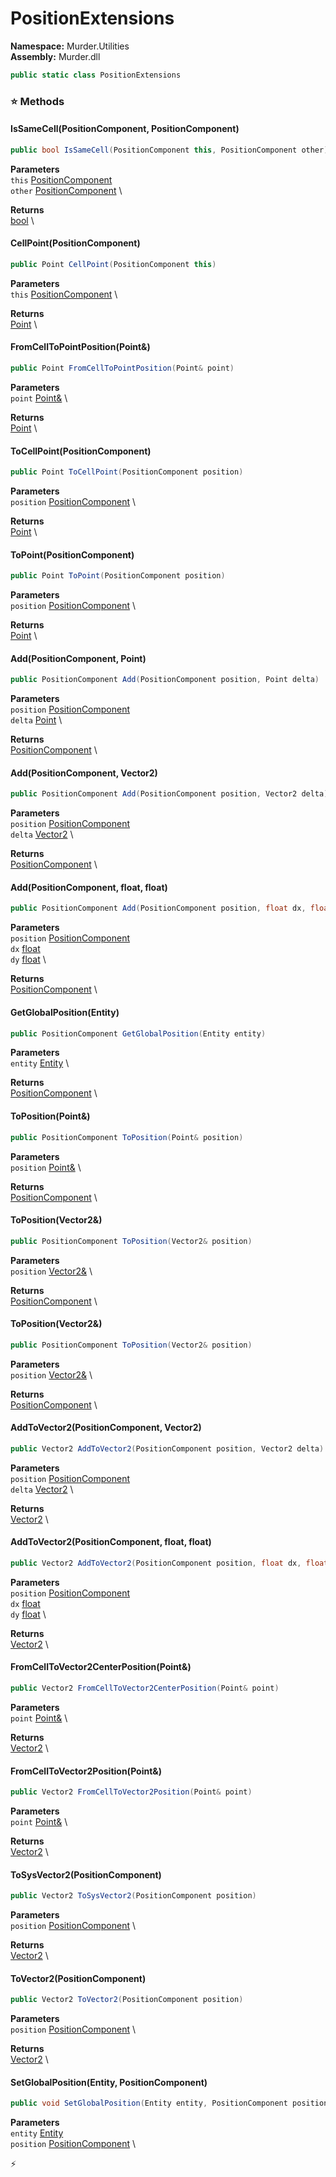 # PositionExtensions

**Namespace:** Murder.Utilities \
**Assembly:** Murder.dll

```csharp
public static class PositionExtensions
```

### ⭐ Methods
#### IsSameCell(PositionComponent, PositionComponent)
```csharp
public bool IsSameCell(PositionComponent this, PositionComponent other)
```

**Parameters** \
`this` [PositionComponent](/Murder/Components/PositionComponent.html) \
`other` [PositionComponent](/Murder/Components/PositionComponent.html) \

**Returns** \
[bool](https://learn.microsoft.com/en-us/dotnet/api/System.Boolean?view=net-7.0) \

#### CellPoint(PositionComponent)
```csharp
public Point CellPoint(PositionComponent this)
```

**Parameters** \
`this` [PositionComponent](/Murder/Components/PositionComponent.html) \

**Returns** \
[Point](/Murder/Core/Geometry/Point.html) \

#### FromCellToPointPosition(Point&)
```csharp
public Point FromCellToPointPosition(Point& point)
```

**Parameters** \
`point` [Point&](/Murder/Core/Geometry/Point.html) \

**Returns** \
[Point](/Murder/Core/Geometry/Point.html) \

#### ToCellPoint(PositionComponent)
```csharp
public Point ToCellPoint(PositionComponent position)
```

**Parameters** \
`position` [PositionComponent](/Murder/Components/PositionComponent.html) \

**Returns** \
[Point](/Murder/Core/Geometry/Point.html) \

#### ToPoint(PositionComponent)
```csharp
public Point ToPoint(PositionComponent position)
```

**Parameters** \
`position` [PositionComponent](/Murder/Components/PositionComponent.html) \

**Returns** \
[Point](/Murder/Core/Geometry/Point.html) \

#### Add(PositionComponent, Point)
```csharp
public PositionComponent Add(PositionComponent position, Point delta)
```

**Parameters** \
`position` [PositionComponent](/Murder/Components/PositionComponent.html) \
`delta` [Point](/Murder/Core/Geometry/Point.html) \

**Returns** \
[PositionComponent](/Murder/Components/PositionComponent.html) \

#### Add(PositionComponent, Vector2)
```csharp
public PositionComponent Add(PositionComponent position, Vector2 delta)
```

**Parameters** \
`position` [PositionComponent](/Murder/Components/PositionComponent.html) \
`delta` [Vector2](/Murder/Core/Geometry/Vector2.html) \

**Returns** \
[PositionComponent](/Murder/Components/PositionComponent.html) \

#### Add(PositionComponent, float, float)
```csharp
public PositionComponent Add(PositionComponent position, float dx, float dy)
```

**Parameters** \
`position` [PositionComponent](/Murder/Components/PositionComponent.html) \
`dx` [float](https://learn.microsoft.com/en-us/dotnet/api/System.Single?view=net-7.0) \
`dy` [float](https://learn.microsoft.com/en-us/dotnet/api/System.Single?view=net-7.0) \

**Returns** \
[PositionComponent](/Murder/Components/PositionComponent.html) \

#### GetGlobalPosition(Entity)
```csharp
public PositionComponent GetGlobalPosition(Entity entity)
```

**Parameters** \
`entity` [Entity](/Bang/Entities/Entity.html) \

**Returns** \
[PositionComponent](/Murder/Components/PositionComponent.html) \

#### ToPosition(Point&)
```csharp
public PositionComponent ToPosition(Point& position)
```

**Parameters** \
`position` [Point&](/Murder/Core/Geometry/Point.html) \

**Returns** \
[PositionComponent](/Murder/Components/PositionComponent.html) \

#### ToPosition(Vector2&)
```csharp
public PositionComponent ToPosition(Vector2& position)
```

**Parameters** \
`position` [Vector2&](/Murder/Core/Geometry/Vector2.html) \

**Returns** \
[PositionComponent](/Murder/Components/PositionComponent.html) \

#### ToPosition(Vector2&)
```csharp
public PositionComponent ToPosition(Vector2& position)
```

**Parameters** \
`position` [Vector2&](https://learn.microsoft.com/en-us/dotnet/api/System.Numerics.Vector2?view=net-7.0) \

**Returns** \
[PositionComponent](/Murder/Components/PositionComponent.html) \

#### AddToVector2(PositionComponent, Vector2)
```csharp
public Vector2 AddToVector2(PositionComponent position, Vector2 delta)
```

**Parameters** \
`position` [PositionComponent](/Murder/Components/PositionComponent.html) \
`delta` [Vector2](/Murder/Core/Geometry/Vector2.html) \

**Returns** \
[Vector2](/Murder/Core/Geometry/Vector2.html) \

#### AddToVector2(PositionComponent, float, float)
```csharp
public Vector2 AddToVector2(PositionComponent position, float dx, float dy)
```

**Parameters** \
`position` [PositionComponent](/Murder/Components/PositionComponent.html) \
`dx` [float](https://learn.microsoft.com/en-us/dotnet/api/System.Single?view=net-7.0) \
`dy` [float](https://learn.microsoft.com/en-us/dotnet/api/System.Single?view=net-7.0) \

**Returns** \
[Vector2](/Murder/Core/Geometry/Vector2.html) \

#### FromCellToVector2CenterPosition(Point&)
```csharp
public Vector2 FromCellToVector2CenterPosition(Point& point)
```

**Parameters** \
`point` [Point&](/Murder/Core/Geometry/Point.html) \

**Returns** \
[Vector2](/Murder/Core/Geometry/Vector2.html) \

#### FromCellToVector2Position(Point&)
```csharp
public Vector2 FromCellToVector2Position(Point& point)
```

**Parameters** \
`point` [Point&](/Murder/Core/Geometry/Point.html) \

**Returns** \
[Vector2](/Murder/Core/Geometry/Vector2.html) \

#### ToSysVector2(PositionComponent)
```csharp
public Vector2 ToSysVector2(PositionComponent position)
```

**Parameters** \
`position` [PositionComponent](/Murder/Components/PositionComponent.html) \

**Returns** \
[Vector2](https://learn.microsoft.com/en-us/dotnet/api/System.Numerics.Vector2?view=net-7.0) \

#### ToVector2(PositionComponent)
```csharp
public Vector2 ToVector2(PositionComponent position)
```

**Parameters** \
`position` [PositionComponent](/Murder/Components/PositionComponent.html) \

**Returns** \
[Vector2](/Murder/Core/Geometry/Vector2.html) \

#### SetGlobalPosition(Entity, PositionComponent)
```csharp
public void SetGlobalPosition(Entity entity, PositionComponent position)
```

**Parameters** \
`entity` [Entity](/Bang/Entities/Entity.html) \
`position` [PositionComponent](/Murder/Components/PositionComponent.html) \



⚡